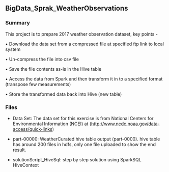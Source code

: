 ## BigData_Sprak_WeatherObservations

### Summary
This project is to prepare 2017 weather observation dataset, key points - 

•	Download the data set from a compressed file at specified ftp link to local system

•	Un-compress the file into csv file

•	Save the file contents as-is in the Hive table

•	Access the data from Spark and then transform it in to a specified format (transpose few measurements)

•	Store the transformed data back into Hive (new table)


### Files
* Data Set: The data set for this exercise is from National Centers for Environmental Information (NCEI)  at (http://www.ncdc.noaa.gov/data-access/quick-links)

* part-00000: WeatherCurated hive table output (part-0000). hive table has around 200 files in hdfs, only one file uploaded to show the end result.

* solutionScript_HiveSql: 	step by step solution using SparkSQL HiveContext 
